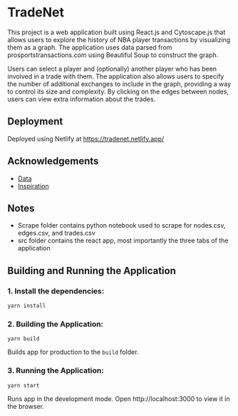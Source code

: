 # TradeNet

This project is a web application built using React.js and Cytoscape.js that allows users to explore the history of NBA player transactions by visualizing them as a graph. The application uses data parsed from prosportstransactions.com using Beautiful Soup to construct the graph.

Users can select a player and (optionally) another player who has been involved in a trade with them. The application also allows users to specify the number of additional exchanges to include in the graph, providing a way to control its size and complexity. By clicking on the edges between nodes, users can view extra information about the trades.

## Deployment

Deployed using Netlify at https://tradenet.netlify.app/

## Acknowledgements

 - [Data](https://prosportstransactions.com)
 - [Inspiration](https://github.com/svitkin/bball-trade-network)

## Notes

- Scrape folder contains python notebook used to scrape for nodes.csv, edges.csv, and trades.csv 
- src folder contains the react app, most importantly the three tabs of the application


## Building and Running the Application

### 1. Install the dependencies:

```bash
yarn install
```

### 2. Building the Application:

`yarn build`

Builds app for production to the `build` folder.

### 3. Running the Application:

`yarn start`

Runs app in the development mode. Open http://localhost:3000 to view it in the browser.

